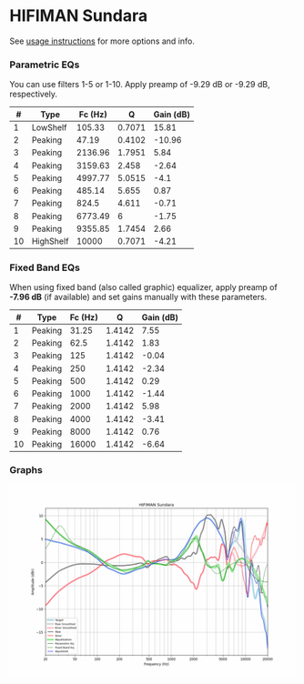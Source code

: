 # HIFIMAN Sundara
See [usage instructions](https://github.com/jaakkopasanen/AutoEq#usage) for more options and info.

### Parametric EQs
You can use filters 1-5 or 1-10. Apply preamp of -9.29 dB or -9.29 dB, respectively.

|   # | Type      |   Fc (Hz) |      Q |   Gain (dB) |
|-----|-----------|-----------|--------|-------------|
|   1 | LowShelf  |    105.33 | 0.7071 |       15.81 |
|   2 | Peaking   |     47.19 | 0.4102 |      -10.96 |
|   3 | Peaking   |   2136.96 | 1.7951 |        5.84 |
|   4 | Peaking   |   3159.63 | 2.458  |       -2.64 |
|   5 | Peaking   |   4997.77 | 5.0515 |       -4.1  |
|   6 | Peaking   |    485.14 | 5.655  |        0.87 |
|   7 | Peaking   |    824.5  | 4.611  |       -0.71 |
|   8 | Peaking   |   6773.49 | 6      |       -1.75 |
|   9 | Peaking   |   9355.85 | 1.7454 |        2.66 |
|  10 | HighShelf |  10000    | 0.7071 |       -4.21 |

### Fixed Band EQs
When using fixed band (also called graphic) equalizer, apply preamp of **-7.96 dB** (if available) and set gains manually with these parameters.

|   # | Type    |   Fc (Hz) |      Q |   Gain (dB) |
|-----|---------|-----------|--------|-------------|
|   1 | Peaking |     31.25 | 1.4142 |        7.55 |
|   2 | Peaking |     62.5  | 1.4142 |        1.83 |
|   3 | Peaking |    125    | 1.4142 |       -0.04 |
|   4 | Peaking |    250    | 1.4142 |       -2.34 |
|   5 | Peaking |    500    | 1.4142 |        0.29 |
|   6 | Peaking |   1000    | 1.4142 |       -1.44 |
|   7 | Peaking |   2000    | 1.4142 |        5.98 |
|   8 | Peaking |   4000    | 1.4142 |       -3.41 |
|   9 | Peaking |   8000    | 1.4142 |        0.76 |
|  10 | Peaking |  16000    | 1.4142 |       -6.64 |

### Graphs
![](./HIFIMAN%20Sundara.png)
